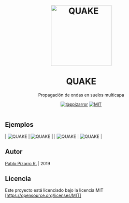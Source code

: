 <h1 align="center">
  <a href="https://ppizarror.com/QUAKE/" title="QUAKE">
    <img alt="QUAKE" src="https://ppizarror.com/resources/other/matlab.png" width="200px" height="200px" />
  </a>
  <br /><br />
  QUAKE</h1>
<p align="center">Propagación de ondas en suelos multicapa</p>
<div align="center"><a href="https://ppizarror.com"><img alt="@ppizarror" src="https://ppizarror.com/badges/autor.svg" /></a>
<a href="https://opensource.org/licenses/MIT"><img alt="MIT" src="https://ppizarror.com/badges/licenciamit.svg" /></a>
</div><br />

## Ejemplos

| ![QUAKE](https://ppizarror.com/resources/images/quake/quake1.png)  | ![QUAKE](https://ppizarror.com/resources/images/quake/quake2.png) |
| ![QUAKE](https://ppizarror.com/resources/images/quake/quake3.png)  | ![QUAKE](https://ppizarror.com/resources/images/quake/quake4.png) |

## Autor

[Pablo Pizarro R.](https://ppizarror.com) | 2019

## Licencia

Este proyecto está licenciado bajo la licencia MIT [https://opensource.org/licenses/MIT]